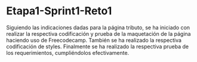 # Etapa1-Sprint1-Reto1
Siguiendo las indicaciones dadas para la página tributo, se ha iniciado con realizar la respectiva codificación y prueba de la maquetación de la página haciendo uso de Freecodecamp. También se ha realizado la respectiva codificación de styles. Finalmente se ha realizado la respectiva prueba de los requerimientos, cumpliéndolos efectivamente.
